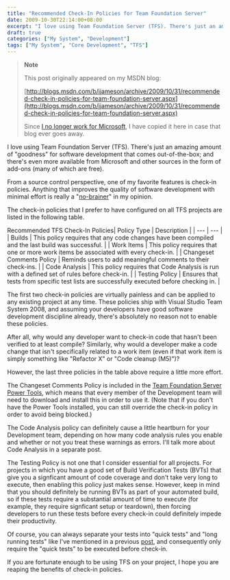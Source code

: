```yaml
---
title: "Recommended Check-In Policies for Team Foundation Server"
date: 2009-10-30T22:14:00+08:00
excerpt: "I love using Team Foundation Server (TFS). There's just an amazing amount of \"goodness\" for software development that comes out-of-the-box; and there's even more available from Microsoft and other sources in the form of add-ons (many of which are free..."
draft: true
categories: ["My System", "Development"]
tags: ["My System", "Core Development", "TFS"]
---
```


> **Note**
> 
> This post originally appeared on my MSDN blog:  
>   
> 
> [http://blogs.msdn.com/b/jjameson/archive/2009/10/31/recommended-check-in-policies-for-team-foundation-server.aspx](http://blogs.msdn.com/b/jjameson/archive/2009/10/31/recommended-check-in-policies-for-team-foundation-server.aspx)
> 
> Since [I no longer work for Microsoft](/blog/jjameson/2011/09/02/last-day-with-microsoft), I have copied it here in case that blog ever goes away.


I love using Team Foundation Server (TFS). There's just an amazing amount of "goodness" for software development that comes out-of-the-box; and there's even more available from Microsoft and other sources in the form of add-ons (many of which are free).

From a source control perspective, one of my favorite features is check-in policies. Anything that improves the quality of software development with minimal effort is really a "[no-brainer](http://wordnetweb.princeton.edu/perl/webwn?s=no-brainer)" in my opinion.

The check-in policies that I prefer to have configured on all TFS projects are listed in the following table.


<caption>Recommended TFS Check-In Policies</caption>| Policy Type | Description |
| --- | --- |
| Builds | This policy requires that any code changes have been compiled and the last build was successful. |
| Work Items | This policy requires that one or more work items be associated with every check-in. |
| Changeset Comments Policy | Reminds users to add meaningful comments to their check-ins. |
| Code Analysis | This policy requires that Code Analysis is run with a defined set of rules before check-in. |
| Testing Policy | Ensures that tests from specific test lists are successfully executed before checking in. |


The first two check-in policies are virtually painless and can be applied to any existing project at any time. These policies ship with Visual Studio Team System 2008, and assuming your developers have good software development discipline already, there's absolutely no reason not to enable these policies.

After all, why would any developer want to check-in code that hasn't been verified to at least compile? Similarly, why would a developer make a code change that isn't specifically related to a work item (even if that work item is simply something like "Refactor X" or "Code cleanup (M5)")?

However, the last three policies in the table above require a little more effort.

The Changeset Comments Policy is included in the [Team Foundation Server Power Tools](http://msdn.microsoft.com/en-us/teamsystem/bb980963.aspx), which means that every member of the Development team will need to download and install this in order to use it. (Note that if you don't have the Power Tools installed, you can still override the check-in policy in order to avoid being blocked.)

The Code Analysis policy can definitely cause a little heartburn for your Development team, depending on how many code analysis rules you enable and whether or not you treat these warnings as errors. I'll talk more about Code Analysis in a separate post.

The Testing Policy is not one that I consider essential for all projects. For projects in which you have a good set of Build Verification Tests (BVTs) that give you a signficant amount of code coverage and don't take very long to execute, then enabling this policy just makes sense. However, keep in mind that you should definitely be running BVTs as part of your automated build, so if these tests require a substantial amount of time to execute (for example, they require signficant setup or teardown), then forcing developers to run these tests before every check-in could definitely impede their productivity.

Of course, you can always separate your tests into "quick tests" and "long running tests" like I've mentioned in a previous [post](/blog/jjameson/2009/03/19/argumentnullexception-with-optional-publishingpage-description-property-with-some-thoughts-on-breaking-the-build-too), and consequently only require the "quick tests" to be executed before check-in.

If you are fortunate enough to be using TFS on your project, I hope you are reaping the benefits of check-in policies.

